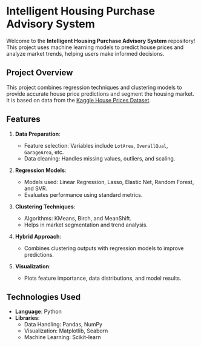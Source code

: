 # Intelligent Housing Purchase Advisory System

Welcome to the **Intelligent Housing Purchase Advisory System** repository! This project uses machine learning models to predict house prices and analyze market trends, helping users make informed decisions.

## Project Overview
This project combines regression techniques and clustering models to provide accurate house price predictions and segment the housing market. It is based on data from the [Kaggle House Prices Dataset](https://www.kaggle.com/c/house-prices-advanced-regression-techniques/overview).

## Features
1. **Data Preparation**:
   - Feature selection: Variables include `LotArea`, `OverallQual`, `GarageArea`, etc.
   - Data cleaning: Handles missing values, outliers, and scaling.

2. **Regression Models**:
   - Models used: Linear Regression, Lasso, Elastic Net, Random Forest, and SVR.
   - Evaluates performance using standard metrics.

3. **Clustering Techniques**:
   - Algorithms: KMeans, Birch, and MeanShift.
   - Helps in market segmentation and trend analysis.

4. **Hybrid Approach**:
   - Combines clustering outputs with regression models to improve predictions.

5. **Visualization**:
   - Plots feature importance, data distributions, and model results.

## Technologies Used
- **Language**: Python
- **Libraries**:
  - Data Handling: Pandas, NumPy
  - Visualization: Matplotlib, Seaborn
  - Machine Learning: Scikit-learn
